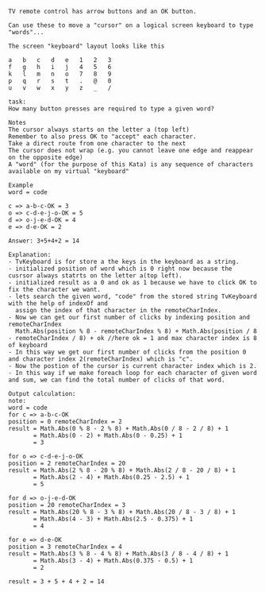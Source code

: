 
    TV remote control has arrow buttons and an OK button.

    Can use these to move a "cursor" on a logical screen keyboard to type "words"...

    The screen "keyboard" layout looks like this

    a	b	c	d	e	1	2	3
    f	g	h	i	j	4	5	6
    k	l	m	n	o	7	8	9
    p	q	r	s	t	.	@	0
    u	v	w	x	y	z	_	/

    task:
    How many button presses are required to type a given word?

    Notes
    The cursor always starts on the letter a (top left)
    Remember to also press OK to "accept" each character.
    Take a direct route from one character to the next
    The cursor does not wrap (e.g. you cannot leave one edge and reappear on the opposite edge)
    A "word" (for the purpose of this Kata) is any sequence of characters available on my virtual "keyboard"

    Example
    word = code

    c => a-b-c-OK = 3
    o => c-d-e-j-o-OK = 5
    d => o-j-e-d-OK = 4
    e => d-e-OK = 2

    Answer: 3+5+4+2 = 14
    
    Explanation:
    - TvKeyboard is for store a the keys in the keyboard as a string.
    - initialized position of word which is 0 right now because the cusrsor always statrts on the letter a(top left).
    - initialized result as a 0 and ok as 1 because we have to click OK to fix the character we want.
    - lets search the given word, "code" from the stored string TvKeyboard with the help of indexOf and 
      assign the index of that character in the remoteCharIndex.
    - Now we can get our first number of clicks by indexing position and remoteCharIndex
      Math.Abs(position % 8 - remoteCharIndex % 8) + Math.Abs(position / 8 - remoteCharIndex / 8) + ok //here ok = 1 and max character index is 8 of keyboard 
    - In this way we get our first number of clicks from the position 0 and character index 2(remoteCharIndex) which is "c".
    - Now the postion of the cursor is current character index which is 2.
    - In this way if we make foreach loop for each character of given word and sum, we can find the total number of clicks of that word.
    
    Output calculation: 
    note: 
    word = code
    for c => a-b-c-OK
    position = 0 remoteCharIndex = 2
    result = Math.Abs(0 % 8 - 2 % 8) + Math.Abs(0 / 8 - 2 / 8) + 1
           = Math.Abs(0 - 2) + Math.Abs(0 - 0.25) + 1
           = 3
           
    for o => c-d-e-j-o-OK
    position = 2 remoteCharIndex = 20
    result = Math.Abs(2 % 8 - 20 % 8) + Math.Abs(2 / 8 - 20 / 8) + 1
           = Math.Abs(2 - 4) + Math.Abs(0.25 - 2.5) + 1
           = 5
           
    for d => o-j-e-d-OK
    position = 20 remoteCharIndex = 3
    result = Math.Abs(20 % 8 - 3 % 8) + Math.Abs(20 / 8 - 3 / 8) + 1
           = Math.Abs(4 - 3) + Math.Abs(2.5 - 0.375) + 1
           = 4
           
    for e => d-e-OK 
    position = 3 remoteCharIndex = 4
    result = Math.Abs(3 % 8 - 4 % 8) + Math.Abs(3 / 8 - 4 / 8) + 1
           = Math.Abs(3 - 4) + Math.Abs(0.375 - 0.5) + 1
           = 2
           
    result = 3 + 5 + 4 + 2 = 14
    
    
   
    
 
 
